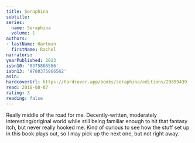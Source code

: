 ```yaml
---
title: Seraphina
subtitle:
series:
  name: Seraphina
  volume: 1
authors:
- lastName: Hartman
  firstName: Rachel
narrators:
yearPublished: 2013
isbn10: '0375866566'
isbn13: '9780375866562'
asin:
hardcoverUrl: https://hardcover.app/books/seraphina/editions/29859439
read: 2018-08-07
rating: 3
reading: false
---
```

Really middle of the road for me. Decently-written, moderately interesting/original world while still being familiar enough to hit that fantasy itch, but never really hooked me. Kind of curious to see how the stuff set up in this book plays out, so I may pick up the next one, but not right away.
